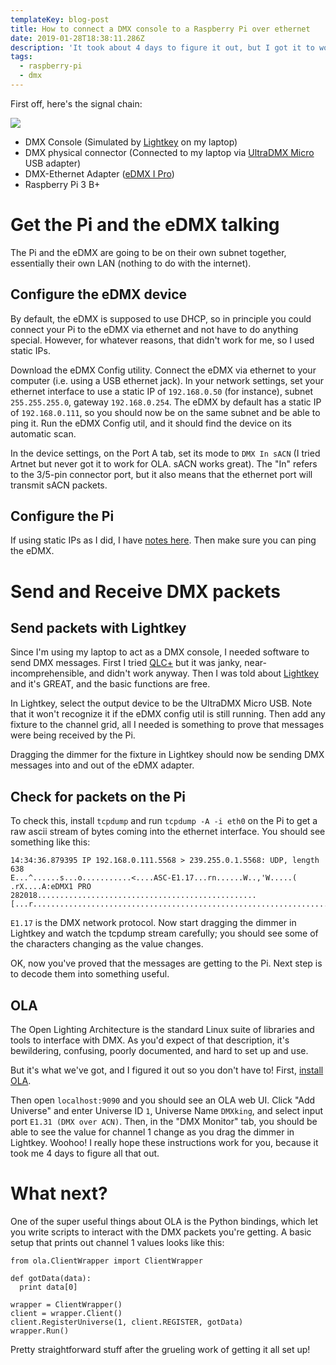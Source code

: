 ```yaml
---
templateKey: blog-post
title: How to connect a DMX console to a Raspberry Pi over ethernet
date: 2019-01-28T18:38:11.286Z
description: 'It took about 4 days to figure it out, but I got it to work.'
tags:
  - raspberry-pi
  - dmx
---
```

First off, here's the signal chain:

<img src="https://docs.google.com/drawings/d/e/2PACX-1vRqblexRjft7WEdITe7eWxx0m3tGrxPXhc_OV2v4QwkLEYtBv0Kz1QOQ2d1gl2HdXIi7_qc6DPH9BDP/pub?w=480&amp;h=360">

- DMX Console (Simulated by [Lightkey](https://lightkeyapp.com) on my laptop)
- DMX physical connector (Connected to my laptop via [UltraDMX Micro](https://dmxking.com/usbdmx/ultradmxmicro) USB adapter)
- DMX-Ethernet Adapter ([eDMX I Pro](https://dmxking.com/artnetsacn/edmx1-pro))
- Raspberry Pi 3 B+

# Get the Pi and the eDMX talking

The Pi and the eDMX are going to be on their own subnet together, essentially their own LAN (nothing to do with the internet).

## Configure the eDMX device

By default, the eDMX is supposed to use DHCP, so in principle you could connect your Pi to the eDMX via ethernet and not have to do anything special. However, for whatever reasons, that didn't work for me, so I used static IPs.

Download the eDMX Config utility. Connect the eDMX via ethernet to your computer (i.e. using a USB ethernet jack). In your network settings, set your ethernet interface to use a static IP of `192.168.0.50` (for instance), subnet `255.255.255.0`, gateway `192.168.0.254`. The eDMX by default has a static IP of `192.168.0.111`, so you should now be on the same subnet and be able to ping it. Run the eDMX Config util, and it should find the device on its automatic scan.

In the device settings, on the Port A tab, set its mode to `DMX In sACN` (I tried Artnet but never got it to work for OLA. sACN works great). The "In" refers to the 3/5-pin connector port, but it also means that the ethernet port will transmit sACN packets.

## Configure the Pi

If using static IPs as I did, I have [notes here](https://www.tedbot.com/blog/2019-01-23-how-to-use-multiple-network-interfaces-on-a-raspberry-pi/). Then make sure you can ping the eDMX.

# Send and Receive DMX packets

## Send packets with Lightkey

Since I'm using my laptop to act as a DMX console, I needed software to send DMX messages. First I tried [QLC+](https://www.qlcplus.org/) but it was janky, near-incomprehensible, and didn't work anyway. Then I was told about [Lightkey](https://lightkeyapp.com) and it's GREAT, and the basic functions are free.

In Lightkey, select the output device to be the UltraDMX Micro USB. Note that it won't recognize it if the eDMX config util is still running. Then add any fixture to the channel grid, all I needed is something to prove that messages were being received by the Pi.

Dragging the dimmer for the fixture in Lightkey should now be sending DMX messages into and out of the eDMX adapter.

## Check for packets on the Pi

To check this, install `tcpdump` and run `tcpdump -A -i eth0` on the Pi to get a raw ascii stream of bytes coming into the ethernet interface. You should see something like this:

```
14:34:36.879395 IP 192.168.0.111.5568 > 239.255.0.1.5568: UDP, length 638
E...^......s...o...........<....ASC-E1.17...rn......W..,'W.....( .rX....A:eDMX1 PRO 282018.................................................[...r..........................................................................................................................................................................................................................................................................................................................................................................................................................................................................................................................................
```

`E1.17` is the DMX network protocol. Now start dragging the dimmer in Lightkey and watch the tcpdump stream carefully; you should see some of the characters changing as the value changes.

OK, now you've proved that the messages are getting to the Pi. Next step is to decode them into something useful.

## OLA

The Open Lighting Architecture is the standard Linux suite of libraries and tools to interface with DMX. As you'd expect of that description, it's bewildering, confusing, poorly documented, and hard to set up and use.

But it's what we've got, and I figured it out so you don't have to! First, [install OLA](http://opendmx.net/index.php/The_Newbie_Guide_for_OLA_on_Ubuntu#The_Easy_Way).

Then open `localhost:9090` and you should see an OLA web UI. Click "Add Universe" and enter Universe ID `1`, Universe Name `DMXking`, and select input port `E1.31 (DMX over ACN)`. Then, in the "DMX Monitor" tab, you should be able to see the value for channel 1 change as you drag the dimmer in Lightkey. Woohoo! I really hope these instructions work for you, because it took me 4 days to figure all that out.

# What next?

One of the super useful things about OLA is the Python bindings, which let you write scripts to interact with the DMX packets you're getting. A basic setup that prints out channel 1 values looks like this:

```
from ola.ClientWrapper import ClientWrapper

def gotData(data):
  print data[0]

wrapper = ClientWrapper()
client = wrapper.Client()
client.RegisterUniverse(1, client.REGISTER, gotData)
wrapper.Run()
```

Pretty straightforward stuff after the grueling work of getting it all set up!
